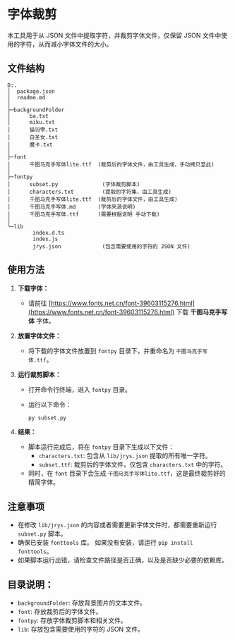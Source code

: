 # 字体裁剪

本工具用于从 JSON 文件中提取字符，并裁剪字体文件，仅保留 JSON 文件中使用的字符，从而减小字体文件的大小。

## 文件结构

```
D:.
│  package.json
│  readme.md
│
├─backgroundFolder
│      ba.txt
│      miku.txt
│      猫羽雫.txt
│      白圣女.txt
│      魔卡.txt
│
├─font
│      千图马克手写体lite.ttf  (裁剪后的字体文件，由工具生成，手动拷贝至此)
│
├─fontpy
│      subset.py              (字体裁剪脚本)
│      characters.txt         (提取的字符集，由工具生成)
│      千图马克手写体lite.ttf  (裁剪后的字体文件，由工具生成)
│      千图马克手写体.md       (字体来源说明)
│      千图马克手写体.ttf      (需要根据说明 手动下载)
│
└─lib
        index.d.ts
        index.js
        jrys.json             (包含需要使用的字符的 JSON 文件)
```

## 使用方法

1.  **下载字体：**

    *   请前往 [https://www.fonts.net.cn/font-39603115276.html](https://www.fonts.net.cn/font-39603115276.html) 下载 **千图马克手写体** 字体。
2.  **放置字体文件：**

    *   将下载的字体文件放置到 `fontpy` 目录下，并重命名为 `千图马克手写体.ttf`。
3.  **运行裁剪脚本：**

    *   打开命令行终端，进入 `fontpy` 目录。
    *   运行以下命令：

        ```bash
        py subset.py
        ```

4.  **结果：**

    *   脚本运行完成后，将在 `fontpy` 目录下生成以下文件：
        *   `characters.txt`: 包含从 `lib/jrys.json` 提取的所有唯一字符。
        *   `subset.ttf`: 裁剪后的字体文件，仅包含 `characters.txt` 中的字符。
    *   同时，在 `font` 目录下会生成 `千图马克手写体lite.ttf`，这是最终裁剪好的精简字体。

## 注意事项

*   在修改 `lib/jrys.json` 的内容或者需要更新字体文件时，都需要重新运行 `subset.py` 脚本。
*   确保已安装 `fonttools` 库。 如果没有安装，请运行 `pip install fonttools`。
*   如果脚本运行出错，请检查文件路径是否正确，以及是否缺少必要的依赖库。

## 目录说明：

*   `backgroundFolder`: 存放背景图片的文本文件。
*   `font`: 存放裁剪后的字体文件。
*   `fontpy`: 存放字体裁剪脚本和相关文件。
*   `lib`: 存放包含需要使用的字符的 JSON 文件。
